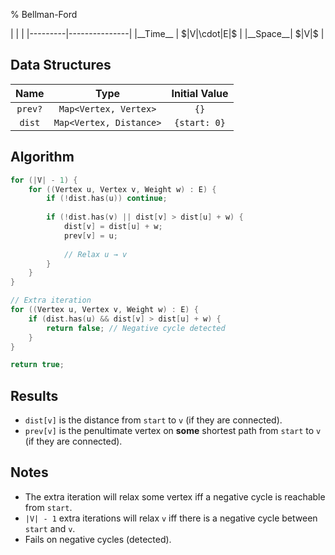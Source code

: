 % Bellman-Ford

<div class="no-stretch">
|         |               |
|---------|---------------|
|__Time__ | $|V|\cdot|E|$ |
|__Space__| $|V|$         |
</div>

## Data Structures
| Name    | Type                    | Initial Value |
|:-------:|:-----------------------:|:-------------:|
| `prev?` | `Map<Vertex, Vertex>`   | `{}`          |
| `dist`  | `Map<Vertex, Distance>` | `{start: 0}`  |

## Algorithm
```c++
for (|V| - 1) {
    for ((Vertex u, Vertex v, Weight w) : E) {
        if (!dist.has(u)) continue;
        
        if (!dist.has(v) || dist[v] > dist[u] + w) {
            dist[v] = dist[u] + w;
            prev[v] = u;
            
            // Relax u → v
        }
    }
}

// Extra iteration
for ((Vertex u, Vertex v, Weight w) : E) {
    if (dist.has(u) && dist[v] > dist[u] + w) {
        return false; // Negative cycle detected
    }
}

return true;
```

## Results
- `dist[v]` is the distance from `start` to `v` (if they are connected).
- `prev[v]` is the penultimate vertex on **some** shortest path from `start` to `v` (if they are connected).

## Notes
- The extra iteration will relax some vertex iff a negative cycle is reachable from `start`.
- `|V| - 1` extra iterations will relax `v` iff there is a negative cycle between `start` and `v`.
- Fails on negative cycles (detected).
